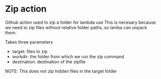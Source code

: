 # Zip action

Github action used to zip a folder for lambda use
This is necesary because we need to zip files without relative folder paths, so lamba can unpack them.

Takes three parameters
- target: files to zip
- workdir: the folder from which we run the zip command
- destination: destination of the zipfile

NOTE: This does not zip hidden files in the target folder
